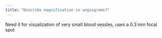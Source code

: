 ```yaml
---
title: "Describe magnification in angiograms?"
---
```

Need it for visualization of very small blood vessles, uses a 0.3 mm focal spot

